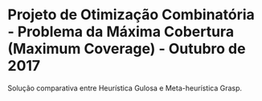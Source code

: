 # Projeto de Otimização Combinatória - Problema da Máxima Cobertura (Maximum Coverage) - Outubro de 2017

Solução comparativa entre Heurística Gulosa e Meta-heurística Grasp.